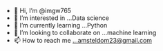 - 👋 Hi, I’m @imgw765
- 👀 I’m interested in ...Data science
- 🌱 I’m currently learning ...Python
- 💞️ I’m looking to collaborate on ...machine learning
- 📫 How to reach me ...amsteldom23@gmail.com

<!---
imgw765/imgw765 is a ✨ special ✨ repository because its `README.md` (this file) appears on your GitHub profile.
You can click the Preview link to take a look at your changes.
--->
